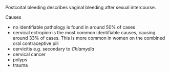 Postcoital bleeding describes vaginal bleeding after sexual intercourse.  
  
Causes  
* no identifiable pathology is found in around 50% of cases
* cervical ectropion is the most common identifiable causes, causing around 33% of cases. This is more common in women on the combined oral contraceptive pill
* cervicitis e.g. secondary to *Chlamydia*
* cervical cancer
* polyps
* trauma
